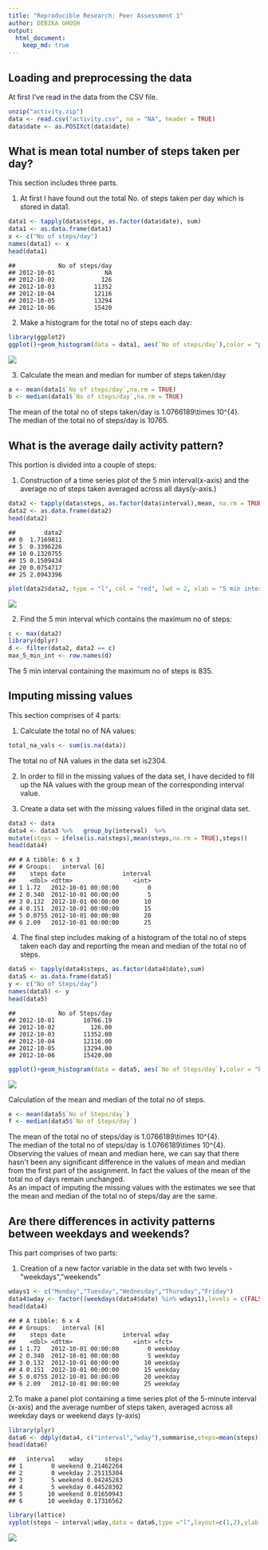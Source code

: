 ```yaml
---
title: "Reproducible Research: Peer Assessment 1"
author: DEBIKA GHOSH
output: 
  html_document:
    keep_md: true
---
```



## Loading and preprocessing the data

At first I've read in the data from the CSV file.


```r
unzip("activity.zip")
data <- read.csv("activity.csv", na = "NA", header = TRUE)
data$date <- as.POSIXct(data$date)
```


## What is mean total number of steps taken per day?

This section includes three parts.  
1. At first I have found out the total No. of steps taken per day which is stored in data1.


```r
data1 <- tapply(data$steps, as.factor(data$date), sum)
data1 <- as.data.frame(data1)
x <- c("No of steps/day")
names(data1) <- x
head(data1)
```

```
##            No of steps/day
## 2012-10-01              NA
## 2012-10-02             126
## 2012-10-03           11352
## 2012-10-04           12116
## 2012-10-05           13294
## 2012-10-06           15420
```

2. Make a histogram for the total no of steps each day:


```r
library(ggplot2)
ggplot()+geom_histogram(data = data1, aes(`No of steps/day`),color = "plum4",fill ="pink1" ,alpha = 0.9)+ggtitle("Histogram showing the distribution of Total No of steps/day")
```

![](PA1_template_files/figure-html/unnamed-chunk-3-1.png)<!-- -->

3. Calculate the mean and median for number of steps taken/day

```r
a <- mean(data1$`No of steps/day`,na.rm = TRUE)
b <- median(data1$`No of steps/day`,na.rm = TRUE)
```

The mean of the total no of steps taken/day is 1.0766189\times 10^{4}.  
The median of the total no of steps/day is 10765.

## What is the average daily activity pattern?

This portion is divided into a couple of steps:  
1. Construction of a time series plot of the 5 min interval(x-axis) and the average no of steps taken averaged across all days(y-axis.)

```r
data2 <- tapply(data$steps, as.factor(data$interval),mean, na.rm = TRUE)
data2 <- as.data.frame(data2)
head(data2)
```

```
##        data2
## 0  1.7169811
## 5  0.3396226
## 10 0.1320755
## 15 0.1509434
## 20 0.0754717
## 25 2.0943396
```

```r
plot(data2$data2, type = "l", col = "red", lwd = 2, xlab = "5 min interval in which measurement is taken", ylab = "Average No of steps taken",main = "Time Series plot showing average daily activity pattern")
```

![](PA1_template_files/figure-html/unnamed-chunk-5-1.png)<!-- -->

2. Find the 5 min interval which contains the maximum no of steps:

```r
c <- max(data2)
library(dplyr)
d <- filter(data2, data2 == c)
max_5_min_int <- row.names(d)
```
The 5 min interval containing the maximum no of steps is 835.

## Imputing missing values
This section comprises of 4 parts:

1. Calculate the total no of NA values:

```r
total_na_vals <- sum(is.na(data))
```
The total no of NA values in the data set is2304.  

2. In order to fill in the missing values of the data set, I have decided to fill up the NA values with the group mean of the corresponding interval value.  

3. Create a data set with the missing values filled in the original data set.

```r
data3 <- data
data4 <- data3 %>%   group_by(interval)  %>% 
mutate(steps = ifelse(is.na(steps),mean(steps,na.rm = TRUE),steps))
head(data4)
```

```
## # A tibble: 6 x 3
## # Groups:   interval [6]
##    steps date                interval
##    <dbl> <dttm>                 <int>
## 1 1.72   2012-10-01 00:00:00        0
## 2 0.340  2012-10-01 00:00:00        5
## 3 0.132  2012-10-01 00:00:00       10
## 4 0.151  2012-10-01 00:00:00       15
## 5 0.0755 2012-10-01 00:00:00       20
## 6 2.09   2012-10-01 00:00:00       25
```

4. The final step includes making of a histogram of the total no of steps taken each day and reporting the mean and median of the total no of steps.

```r
data5 <- tapply(data4$steps, as.factor(data4$date),sum)
data5 <- as.data.frame(data5)
y <- c("No of Steps/day")
names(data5) <- y
head(data5)
```

```
##            No of Steps/day
## 2012-10-01        10766.19
## 2012-10-02          126.00
## 2012-10-03        11352.00
## 2012-10-04        12116.00
## 2012-10-05        13294.00
## 2012-10-06        15420.00
```

```r
ggplot()+geom_histogram(data = data5, aes(`No of Steps/day`),color = "black",fill ="red2" ,alpha = 0.9)+ggtitle("Histogram showing the distribution of Total No of steps/day")
```

![](PA1_template_files/figure-html/unnamed-chunk-9-1.png)<!-- -->

Calculation of the mean and median of the total no of steps.

```r
e <- mean(data5$`No of Steps/day`)
f <- median(data5$`No of Steps/day`)
```
The mean of the total no of steps/day is 1.0766189\times 10^{4}.  
The median of the total no of steps/day is 1.0766189\times 10^{4}.  
Observing the values of mean and median here, we can say that there hasn't been any significant difference in the values of mean and median from the first part of the assignment. In fact the values of the mean of the total no of days remain unchanged.  
As an impact of imputing the missing values with the estimates we see that the mean and median of the total no of steps/day are the same.

## Are there differences in activity patterns between weekdays and weekends?

This part comprises of two parts:  

1. Creation of a new factor variable in the data set with two levels - "weekdays","weekends"

```r
wdays1 <- c("Monday","Tuesday","Wednesday","Thursday","Friday")
data4$wday <- factor((weekdays(data4$date) %in% wdays1),levels = c(FALSE,TRUE),labels = c("weekend","weekday"))
head(data4)
```

```
## # A tibble: 6 x 4
## # Groups:   interval [6]
##    steps date                interval wday   
##    <dbl> <dttm>                 <int> <fct>  
## 1 1.72   2012-10-01 00:00:00        0 weekday
## 2 0.340  2012-10-01 00:00:00        5 weekday
## 3 0.132  2012-10-01 00:00:00       10 weekday
## 4 0.151  2012-10-01 00:00:00       15 weekday
## 5 0.0755 2012-10-01 00:00:00       20 weekday
## 6 2.09   2012-10-01 00:00:00       25 weekday
```

2.To make a panel plot containing a time series plot of the 5-minute interval (x-axis) and the average number of steps taken, averaged across all weekday days or weekend days (y-axis)


```r
library(plyr)
data6 <- ddply(data4, c("interval","wday"),summarise,steps=mean(steps))
head(data6)
```

```
##   interval    wday      steps
## 1        0 weekend 0.21462264
## 2        0 weekday 2.25115304
## 3        5 weekend 0.04245283
## 4        5 weekday 0.44528302
## 5       10 weekend 0.01650943
## 6       10 weekday 0.17316562
```

```r
library(lattice)
xyplot(steps ~ interval|wday,data = data6,type ="l",layout=c(1,2),ylab = "Average No of Steps",main = "Average no of steps in 5 min intervals" )
```

![](PA1_template_files/figure-html/unnamed-chunk-12-1.png)<!-- -->


